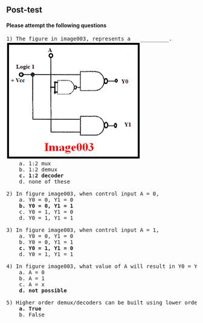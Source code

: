 ## <b> Post-test</b>
#### Please attempt the following questions

<pre>
1) The figure in image003, represents a ___________.
<img src="images/postQ1.PNG">
    a. 1:2 mux
    b. 1:2 demux
    <b>c. 1:2 decoder</b>
    d. none of these

2) In figure image003, when control input A = 0,
    a. Y0 = 0, Y1 = 0
    <b>b. Y0 = 0, Y1 = 1</b>
    c. Y0 = 1, Y1 = 0
    d. Y0 = 1, Y1 = 1

3) In figure image003, when control input A = 1,
    a. Y0 = 0, Y1 = 0
    b. Y0 = 0, Y1 = 1
    <b>c. Y0 = 1, Y1 = 0</b>
    d. Y0 = 1, Y1 = 1

4) In figure image003, what value of A will result in Y0 = Y1=0?
    a. A = 0
    b. A = 1
    c. A = x
    <b>d. not possible</b>

5) Higher order demux/decoders can be built using lower order demux/decoders. State True or False.
    <b>a. True</b>
    b. False

</pre>